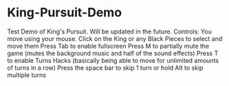 # King-Pursuit-Demo
Test Demo of King's Pursuit. Will be updated in the future.
Controls:
You move using your mouse. Click on the King or any Black Pieces to select and move them
Press Tab to enable fullscreen
Press M to partially mute the game (mutes the background music and half of the sound effects)
Press T to enable Turns Hacks (basically being able to move for unlimited amounts of turns in a row)
Press the space bar to skip 1 turn or hold Alt to skip multiple turns
